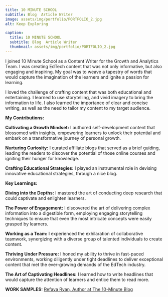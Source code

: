 ```yaml
---
title: 10 MINUTE SCHOOL
subtitle: Blog  Article Writer
image: assets/img/portfolio/PORTFOLIO_2.jpg
alt: Keep Exploring

caption:
  title: 10 MINUTE SCHOOL
  subtitle: Blog  Article Writer
  thumbnail: assets/img/portfolio/PORTFOLIO_2.jpg
---
```


I joined 10 Minute School as a Content Writer for the Growth and Analytics Team. I was creating EdTech content that was not only informative, but also engaging and inspiring. My goal was to weave a tapestry of words that would capture the imagination of the learners and ignite a passion for learning.

I loved the challenge of crafting content that was both educational and entertaining. I learned to use storytelling, and vivid imagery to bring the information to life. I also learned the importance of clear and concise writing, as well as the need to tailor my content to my target audience.


**My Contributions:**

**Cultivating a Growth Mindset:** I authored self-development content that blossomed with insights, empowering learners to unlock their potential and embark on a transformative journey of personal growth.

**Nurturing Curiosity:** I curated affiliate blogs that served as a brief guiding, leading the readers to discover the potential of those online courses and igniting their hunger for knowledge.

**Crafting Educational Strategies:** I played an instrumental role in devising innovative educational strategies, through a nice blog.


**Key Learnings:**

**Diving into the Depths:** I mastered the art of conducting deep research that could captivate and enlighten learners.

**The Power of Engagement:** I discovered the art of delivering complex information into a digestible form, employing engaging storytelling techniques to ensure that even the most intricate concepts were easily grasped by learners.

**Working as a Team:** I experienced the exhilaration of collaborative teamwork, synergizing with a diverse group of talented individuals to create content.

**Thriving Under Pressure:** I honed my ability to thrive in fast-paced environments, working diligently under tight deadlines to deliver exceptional content that met the ever-growing demands of the EdTech industry.

**The Art of Captivating Headlines:** I learned how to write headlines that would capture the attention of learners and entice them to read more.

**WORK SAMPLES:**
[Refaya Ryan, Author at The 10-Minute Blog](https://blog.10minuteschool.com/author/refayaryan/)


<!-- {:.list-inline}
- Date: January 2017
- Client: Explore
- Category: Graphic Design -->

